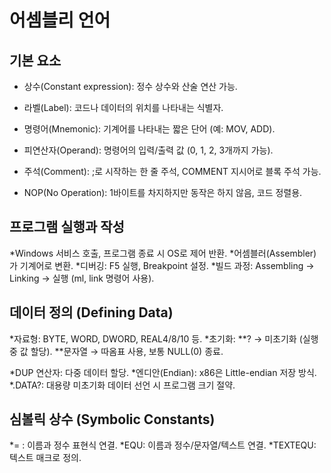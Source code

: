 # 어셈블리 언어 

## 기본 요소

* 상수(Constant expression): 정수 상수와 산술 연산 가능.

* 라벨(Label): 코드나 데이터의 위치를 나타내는 식별자.

* 명령어(Mnemonic): 기계어를 나타내는 짧은 단어 (예: MOV, ADD).

* 피연산자(Operand): 명령어의 입력/출력 값 (0, 1, 2, 3개까지 가능).

* 주석(Comment): ;로 시작하는 한 줄 주석, COMMENT 지시어로 블록 주석 가능.

* NOP(No Operation): 1바이트를 차지하지만 동작은 하지 않음, 코드 정렬용.

## 프로그램 실행과 작성
*Windows 서비스 호출, 프로그램 종료 시 OS로 제어 반환.
*어셈블러(Assembler)가 기계어로 변환.
*디버깅: F5 실행, Breakpoint 설정.
*빌드 과정: Assembling → Linking → 실행 (ml, link 명령어 사용).

## 데이터 정의 (Defining Data)
*자료형: BYTE, WORD, DWORD, REAL4/8/10 등.
*초기화:
**? → 미초기화 (실행 중 값 할당).
**문자열 → 따옴표 사용, 보통 NULL(0) 종료.

*DUP 연산자: 다중 데이터 할당.
*엔디안(Endian): x86은 Little-endian 저장 방식.
*.DATA?: 대용량 미초기화 데이터 선언 시 프로그램 크기 절약.

## 심볼릭 상수 (Symbolic Constants)
*= : 이름과 정수 표현식 연결.
*EQU: 이름과 정수/문자열/텍스트 연결.
*TEXTEQU: 텍스트 매크로 정의.